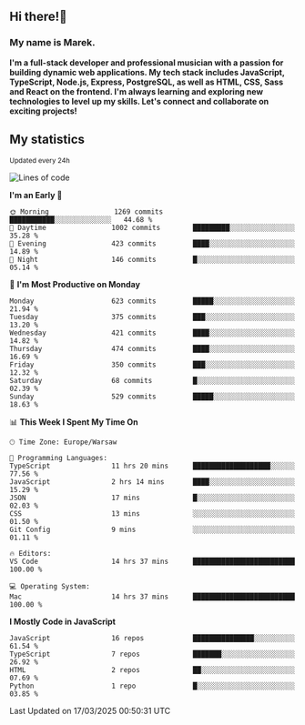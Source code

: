 ## Hi there!👋 ##
### My name is Marek. ###

**I'm a full-stack developer and professional musician with a passion for building dynamic web applications. My tech stack includes JavaScript, TypeScript, Node.js, Express, PostgreSQL, as well as HTML, CSS, Sass and React on the frontend. I'm always learning and exploring new technologies to level up my skills. Let's connect and collaborate on exciting projects!**

## My statistics ##
<sub>Updated every 24h</sub>
<!--START_SECTION:waka-->
![Lines of code](https://img.shields.io/badge/From%20Hello%20World%20I%27ve%20Written-190.8%20thousand%20lines%20of%20code-blue)

**I'm an Early 🐤** 

```text
🌞 Morning                1269 commits        ███████████░░░░░░░░░░░░░░   44.68 % 
🌆 Daytime                1002 commits        █████████░░░░░░░░░░░░░░░░   35.28 % 
🌃 Evening                423 commits         ████░░░░░░░░░░░░░░░░░░░░░   14.89 % 
🌙 Night                  146 commits         █░░░░░░░░░░░░░░░░░░░░░░░░   05.14 % 
```
📅 **I'm Most Productive on Monday** 

```text
Monday                   623 commits         █████░░░░░░░░░░░░░░░░░░░░   21.94 % 
Tuesday                  375 commits         ███░░░░░░░░░░░░░░░░░░░░░░   13.20 % 
Wednesday                421 commits         ████░░░░░░░░░░░░░░░░░░░░░   14.82 % 
Thursday                 474 commits         ████░░░░░░░░░░░░░░░░░░░░░   16.69 % 
Friday                   350 commits         ███░░░░░░░░░░░░░░░░░░░░░░   12.32 % 
Saturday                 68 commits          █░░░░░░░░░░░░░░░░░░░░░░░░   02.39 % 
Sunday                   529 commits         █████░░░░░░░░░░░░░░░░░░░░   18.63 % 
```


📊 **This Week I Spent My Time On** 

```text
🕑︎ Time Zone: Europe/Warsaw

💬 Programming Languages: 
TypeScript               11 hrs 20 mins      ███████████████████░░░░░░   77.56 % 
JavaScript               2 hrs 14 mins       ████░░░░░░░░░░░░░░░░░░░░░   15.29 % 
JSON                     17 mins             █░░░░░░░░░░░░░░░░░░░░░░░░   02.03 % 
CSS                      13 mins             ░░░░░░░░░░░░░░░░░░░░░░░░░   01.50 % 
Git Config               9 mins              ░░░░░░░░░░░░░░░░░░░░░░░░░   01.11 % 

🔥 Editors: 
VS Code                  14 hrs 37 mins      █████████████████████████   100.00 % 

💻 Operating System: 
Mac                      14 hrs 37 mins      █████████████████████████   100.00 % 
```

**I Mostly Code in JavaScript** 

```text
JavaScript               16 repos            ███████████████░░░░░░░░░░   61.54 % 
TypeScript               7 repos             ███████░░░░░░░░░░░░░░░░░░   26.92 % 
HTML                     2 repos             ██░░░░░░░░░░░░░░░░░░░░░░░   07.69 % 
Python                   1 repo              █░░░░░░░░░░░░░░░░░░░░░░░░   03.85 % 
```




 Last Updated on 17/03/2025 00:50:31 UTC
<!--END_SECTION:waka-->

<!--
**MarekSax/MarekSax** is a ✨ _special_ ✨ repository because its `README.md` (this file) appears on your GitHub profile.

Here are some ideas to get you started:

- 🔭 I’m currently working on ...
- 🌱 I’m currently learning ...
- 👯 I’m looking to collaborate on ...
- 🤔 I’m looking for help with ...
- 💬 Ask me about ...
- 📫 How to reach me: ...
- 😄 Pronouns: ...
- ⚡ Fun fact: ...
-->
